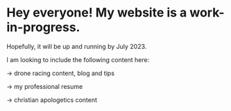 # Hey everyone! My website is a work-in-progress.
Hopefully, it will be up and running by July 2023.

I am looking to include the following content here:

-> drone racing content, blog and tips

-> my professional resume

-> christian apologetics content
